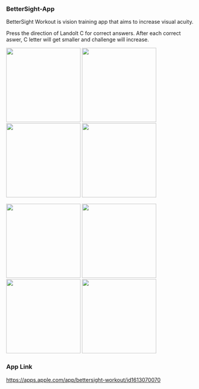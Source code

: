 <h3> BetterSight-App </h3> 

BetterSight Workout is vision training app that aims to increase visual acuity.


Press the direction of Landolt C for correct answers. After each correct aswer, C letter will get smaller and challenge will increase.


<img src="https://user-images.githubusercontent.com/56223081/171725655-e3f2e225-fd9c-4633-b4ac-73e13bea3072.jpg" width="200" /> <img src="https://user-images.githubusercontent.com/56223081/171725693-ac5fbdd5-d620-4cd3-8042-45a463b1b597.jpg" width="200" /> <img src="https://user-images.githubusercontent.com/56223081/171726597-6d70f9c8-0141-43d3-88ea-21c46291f749.jpg" width="200" /> <img src="https://user-images.githubusercontent.com/56223081/160115311-4966ebcc-a664-419c-a7e9-d7e7a34c386d.jpg" width="200" /> 

<img src="https://user-images.githubusercontent.com/56223081/160116830-3035a601-2d53-4110-8dfc-b55cc1e0f831.jpg" width="200" /> <img src="https://user-images.githubusercontent.com/56223081/171725755-24cac765-e466-47ed-8ec6-f99d4cf6a07f.jpg" width="200" /> <img src="https://user-images.githubusercontent.com/56223081/160115317-a8bd9dbb-7418-4188-8678-72efad676d0d.jpg" width="200" /> <img src="https://user-images.githubusercontent.com/56223081/160115322-da6fa513-ede7-4201-accd-649e22929375.jpg" width="200" /> 





<h3> App Link </h3> 

https://apps.apple.com/app/bettersight-workout/id1613070070



